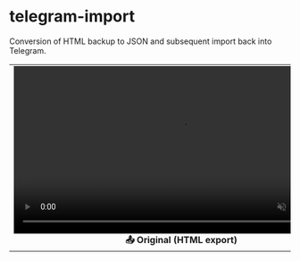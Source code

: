 # telegram-import
Conversion of HTML backup to JSON and subsequent import back into Telegram.

<table>
  <tr>
    <td align="center">
      <video src="demo/Original_Optimized.webm" width="600" autoplay loop muted playsinline></video>
      <br><b>📤 Original (HTML export)</b>
    </td>
    <td align="center">
      <video src="demo/Import_Optimized.webm" width="600" autoplay loop muted playsinline></video>
      <br><b>📥 Imported into Telegram</b>
    </td>
  </tr>
</table>
